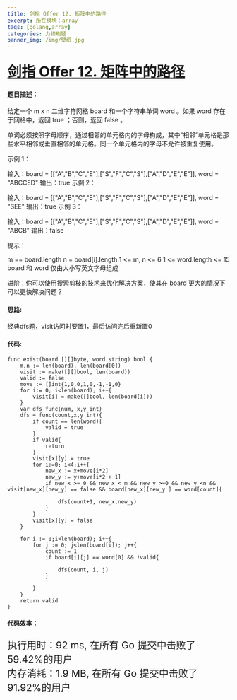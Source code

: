 ```yaml
---
title: 剑指 Offer 12. 矩阵中的路径
excerpt: 所在模块：array
tags: [golang,array]
categories: 力扣刷题
banner_img: /img/壁纸.jpg
---
```


### <font size=6px>[剑指 Offer 12. 矩阵中的路径](https://leetcode-cn.com/problems/ju-zhen-zhong-de-lu-jing-lcof/)</font>

#### 题目描述：

给定一个 m x n 二维字符网格 board 和一个字符串单词 word 。如果 word 存在于网格中，返回 true ；否则，返回 false 。

单词必须按照字母顺序，通过相邻的单元格内的字母构成，其中“相邻”单元格是那些水平相邻或垂直相邻的单元格。同一个单元格内的字母不允许被重复使用。

 

示例 1：


输入：board = [["A","B","C","E"],["S","F","C","S"],["A","D","E","E"]], word = "ABCCED"
输出：true
示例 2：


输入：board = [["A","B","C","E"],["S","F","C","S"],["A","D","E","E"]], word = "SEE"
输出：true
示例 3：


输入：board = [["A","B","C","E"],["S","F","C","S"],["A","D","E","E"]], word = "ABCB"
输出：false


提示：

m == board.length
n = board[i].length
1 <= m, n <= 6
1 <= word.length <= 15
board 和 word 仅由大小写英文字母组成


进阶：你可以使用搜索剪枝的技术来优化解决方案，使其在 board 更大的情况下可以更快解决问题？

#### 思路:

经典dfs题，visit访问时要置1，最后访问完后重新置0

#### 代码:

```golang
func exist(board [][]byte, word string) bool {
    m,n := len(board), len(board[0]) 
    visit := make([][]bool, len(board))
    valid := false
    move := []int{1,0,0,1,0,-1,-1,0}
    for i:= 0; i<len(board); i++{
        visit[i] = make([]bool, len(board[i]))
    }
    var dfs func(num, x,y int)
    dfs = func(count,x,y int){
        if count == len(word){
            valid = true
        }
        if valid{
            return 
        }
        visit[x][y] = true
        for i:=0; i<4;i++{
            new_x := x+move[i*2]
            new_y := y+move[i*2 + 1]
            if new_x >= 0 && new_x < m && new_y >=0 && new_y <n && visit[new_x][new_y] == false && board[new_x][new_y ] == word[count]{
                
                dfs(count+1, new_x,new_y)
            }
        }
        visit[x][y] = false
    }
    
    for i := 0;i<len(board); i++{
        for j := 0; j<len(board[i]); j++{
            count := 1
            if board[i][j] == word[0] && !valid{
                
                dfs(count, i, j)
            }
            
        } 
    }
    return valid
}
```

#### 代码效率：

<p class="note note-primary"; style="font-size:22px">
   执行用时：92 ms, 在所有 Go 提交中击败了59.42%的用户<br>
   内存消耗：1.9 MB, 在所有 Go 提交中击败了91.92%的用户
</p>


